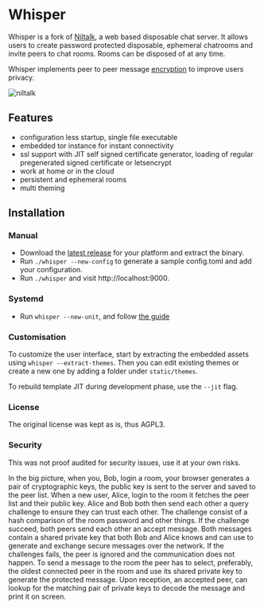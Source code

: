 # Whisper

Whisper is a fork of [Niltalk](http://github.com/knadh/niltalk), a web based disposable chat server. It allows users to create
password protected disposable, ephemeral chatrooms and invite peers to chat rooms. Rooms can be disposed of at any time.

Whisper implements peer to peer message [encryption](https://nacl.cr.yp.to/) to improve users privacy.

![niltalk](https://user-images.githubusercontent.com/547147/78459728-9f8c3180-76d8-11ea-8c0a-9cf9bfe64341.png)

## Features

- configuration less startup, single file executable
- embedded tor instance for instant connectivity
- ssl support with JIT self signed certificate generator,
loading of regular pregenerated signed certificate or letsencrypt
- work at home or in the cloud
- persistent and ephemeral rooms
- multi theming

## Installation

### Manual
- Download the [latest release](https://github.com/clementauger/whisper/releases) for your platform and extract the binary.
- Run `./whisper --new-config` to generate a sample config.toml and add your configuration.
- Run `./whisper` and visit http://localhost:9000.

### Systemd
- Run `whisper --new-unit`, and follow [the guide](systemd.md)

### Customisation
To customize the user interface, start by extracting the embedded assets using `whisper --extract-themes`.
Then you can edit existing themes or create a new one by adding a folder under `static/themes`.

To rebuild template JIT during development phase, use the `--jit` flag.

### License
The original license was kept as is, thus AGPL3.


### Security
This was not proof audited for security issues, use it at your own risks.

In the big picture, when you, Bob, login a room, your browser generates a pair of
cryptographic keys, the public key is sent to the server and saved to the peer list.
When a new user, Alice, login to the room it fetches the peer list and their public key. Alice and Bob both then send each other a query challenge to ensure they can trust each other.
The challenge consist of a hash comparison of the room password and other things. If the challenge succeed, both peers send each other an accept message.
Both messages contain a shared private key that both Bob and Alice knows and can use to generate and exchange secure messages over the network.
If the challenges fails, the peer is ignored and the communication does not happen.
To send a message to the room the peer has to select, preferably, the oldest connected peer in the room and use its shared private key to generate the protected
message. Upon reception, an accepted peer, can lookup for the matching pair of private keys to decode the message and print it on screen.
